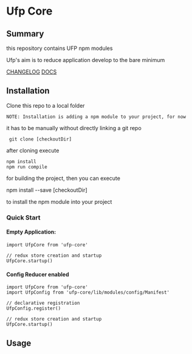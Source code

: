 # Ufp Core

## Summary

this repository contains UFP npm modules

Ufp's aim is to reduce application develop to the bare minimum

[CHANGELOG](CHANGELOG.md)
[DOCS](docs/README.md)

## Installation

Clone this repo to a local folder

    NOTE: Installation is adding a npm module to your project, for now

it has to be manually without directly linking a git repo

     git clone [checkoutDir]

after cloning execute

    npm install
    npm run compile

for building the project, then you can execute

  npm install --save [checkoutDir]

to install the npm module into your project



### Quick Start

#### Empty Application:

    import UfpCore from 'ufp-core'
    
    // redux store creation and startup
    UfpCore.startup()

#### Config Reducer enabled

    import UfpCore from 'ufp-core'
    import UfpConfig from 'ufp-core/lib/modules/config/Manifest'   
    
    // declarative registration
    UfpConfig.register()
    
    // redux store creation and startup
    UfpCore.startup()
    

    
    
    


## Usage






